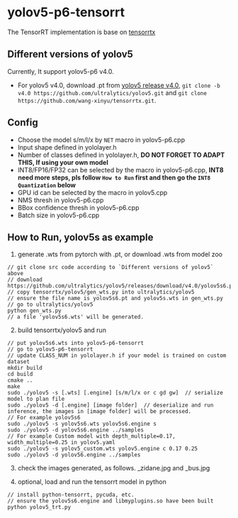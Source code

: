 # yolov5-p6-tensorrt

The TensorRT implementation is base on [tensorrtx](https://github.com/wang-xinyu/tensorrtx)


## Different versions of yolov5

Currently, It support yolov5-p6 v4.0.

- For yolov5 v4.0, download .pt from [yolov5 release v4.0](https://github.com/ultralytics/yolov5/releases/tag/v4.0), `git clone -b v4.0 https://github.com/ultralytics/yolov5.git` and `git clone https://github.com/wang-xinyu/tensorrtx.git`.

## Config

- Choose the model s/m/l/x by `NET` macro in yolov5-p6.cpp
- Input shape defined in yololayer.h
- Number of classes defined in yololayer.h, **DO NOT FORGET TO ADAPT THIS, If using your own model**
- INT8/FP16/FP32 can be selected by the macro in yolov5-p6.cpp, **INT8 need more steps, pls follow `How to Run` first and then go the `INT8 Quantization` below**
- GPU id can be selected by the macro in yolov5.cpp
- NMS thresh in yolov5-p6.cpp
- BBox confidence thresh in yolov5-p6.cpp
- Batch size in yolov5-p6.cpp

## How to Run, yolov5s as example

1. generate .wts from pytorch with .pt, or download .wts from model zoo

```
// git clone src code according to `Different versions of yolov5` above
// download https://github.com/ultralytics/yolov5/releases/download/v4.0/yolov5s6.pt
// copy tensorrtx/yolov5/gen_wts.py into ultralytics/yolov5
// ensure the file name is yolov5s6.pt and yolov5s.wts in gen_wts.py
// go to ultralytics/yolov5
python gen_wts.py
// a file 'yolov5s6.wts' will be generated.
```

2. build tensorrtx/yolov5 and run

```
// put yolov5s6.wts into yolov5-p6-tensorrt
// go to yolov5-p6-tensorrt
// update CLASS_NUM in yololayer.h if your model is trained on custom dataset
mkdir build
cd build
cmake ..
make
sudo ./yolov5 -s [.wts] [.engine] [s/m/l/x or c gd gw]  // serialize model to plan file
sudo ./yolov5 -d [.engine] [image folder]  // deserialize and run inference, the images in [image folder] will be processed.
// For example yolov5s6
sudo ./yolov5 -s yolov5s6.wts yolov5s6.engine s
sudo ./yolov5 -d yolov5s6.engine ../samples
// For example Custom model with depth_multiple=0.17, width_multiple=0.25 in yolov5.yaml
sudo ./yolov5 -s yolov5_custom.wts yolov5.engine c 0.17 0.25
sudo ./yolov5 -d yolov56.engine ../samples
```

3. check the images generated, as follows. _zidane.jpg and _bus.jpg

4. optional, load and run the tensorrt model in python

```
// install python-tensorrt, pycuda, etc.
// ensure the yolov5s6.engine and libmyplugins.so have been built
python yolov5_trt.py
```

